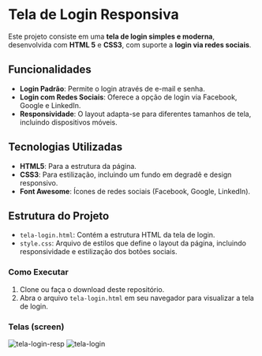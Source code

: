 # Tela de Login Responsiva

Este projeto consiste em uma **tela de login simples e moderna**, desenvolvida com **HTML 5** e **CSS3**, com suporte a **login via redes sociais**.

## Funcionalidades

- **Login Padrão**: Permite o login através de e-mail e senha.
- **Login com Redes Sociais**: Oferece a opção de login via Facebook, Google e LinkedIn.
- **Responsividade**: O layout adapta-se para diferentes tamanhos de tela, incluindo dispositivos móveis.

## Tecnologias Utilizadas

- **HTML5**: Para a estrutura da página.
- **CSS3**: Para estilização, incluindo um fundo em degradê e design responsivo.
- **Font Awesome**: Ícones de redes sociais (Facebook, Google, LinkedIn).

## Estrutura do Projeto

- `tela-login.html`: Contém a estrutura HTML da tela de login.
- `style.css`: Arquivo de estilos que define o layout da página, incluindo responsividade e estilização dos botões sociais.

### Como Executar

1. Clone ou faça o download deste repositório.
2. Abra o arquivo `tela-login.html` em seu navegador para visualizar a tela de login.

### Telas (screen)
   
![tela-login-resp](https://github.com/user-attachments/assets/b1e87a25-b8c3-4b40-831e-1dee5829d77f)
![tela-login](https://github.com/user-attachments/assets/4b491f40-695b-4ea8-91c7-c9cef957686f)
